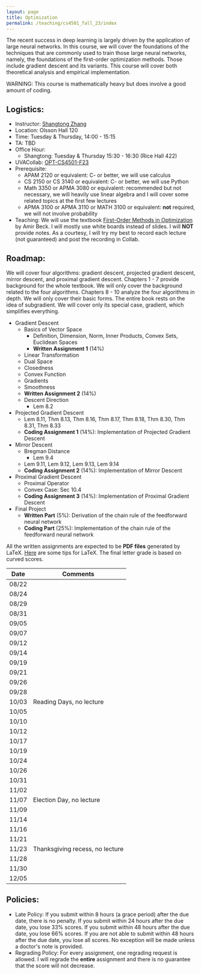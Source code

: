 ```yaml
---
layout: page
title: Optimization 
permalink: /teaching/cs4501_fall_23/index
---
```


The recent success in deep learning is largely driven by the application of large neural networks.
In this course,
we will cover the foundations of the techniques that are commonly used to train those large neural networks,
namely,
the foundations of the first-order optimization methods.
Those include gradient descent and its variants.
This course will cover both theoretical analysis and empirical implementation.

WARNING: This course is mathematically heavy but does involve a good amount of coding.

## Logistics:

- Instructor: [Shangtong Zhang](/)
- Location: Olsson Hall 120   
- Time: Tuesday & Thursday, 14:00 - 15:15  
- TA: TBD 
- Office Hour: 
  - Shangtong: Tuesday & Thursday 15:30 - 16:30 (Rice Hall 422)
- UVACollab: [OPT-CS4501-F23]()
- Prerequisite:
  - APAM 2120 or equivalent: C- or better, we will use calculus
  - CS 2150 or CS 3140 or equivalent: C- or better, we will use Python
  - Math 3350 or APMA 3080 or equivalent: recommended but not necessary, we will heavily use linear algebra and I will cover some related topics at the first few lectures
  - APMA 3100 or APMA 3110 or MATH 3100 or equivalent: **not** required, we will not involve probability
- Teaching: We will use the textbook [First-Order Methods in Optimization](https://epubs.siam.org/doi/10.1137/1.9781611974997) by Amir Beck. I will mostly use white boards instead of slides. 
I will **NOT** provide notes.
As a courtesy,
I will try my best to record each lecture (not guaranteed) and post the recording in Collab.
<!-- It is ok to not have the textbook. My whiteboards will be self-contained. -->

## Roadmap:
We will cover four algorithms: gradient descent, projected gradient descent, mirror descent, and proximal gradient descent.
Chapters 1 - 7 provide background for the whole textbook.
We will only cover the background related to the four algorithms.
Chapters 8 - 10 analyze the four algorithms in depth.
We will only cover their basic forms.
The entire book rests on the idea of subgradient.
We will cover only its special case, gradient,
which simplifies everything.

- Gradient Descent
  - Basics of Vector Space  
    - Definition, Dimension, Norm, Inner Products, Convex Sets, Euclidean Spaces
    - **Written Assignment 1** (14%)
  - Linear Transformation
  - Dual Space
  - Closedness
  - Convex Function
  - Gradients
  - Smoothness
  - **Written Assignment 2** (14%)
  - Descent Direction  
    - Lem 8.2
- Projected Gradient Descent  
  - Lem 8.11, Thm 8.13, Thm 8.16, Thm 8.17, Thm 8.18, Thm 8.30, Thm 8.31, Thm 8.33
  - **Coding Assignment 1** (14%): Implementation of Projected Gradient Descent
- Mirror Descent
  - Bregman Distance
    - Lem 9.4
  - Lem 9.11, Lem 9.12, Lem 9.13, Lem 9.14
  - **Coding Assignment 2** (14%): Implementation of Mirror Descent 
- Proximal Gradient Descent
  - Proximal Operator
  - Convex Case: Sec 10.4
  - **Coding Assignment 3** (14%): Implementation of Proximal Gradient Descent 
- Final Project
  - **Written Part** (5%): Derivation of the chain rule of the feedforward neural network 
  - **Coding Part** (25%): Implementation of the chain rule of the feedforward neural network

All the written assignments are expected to be **PDF files** generated by LaTeX. 
[Here](/blog/latex) are some tips for LaTeX.
The final letter grade is based on curved scores.

<!-- ## Key Dates:
Oct 3: Reading days, no lecture  
Nov 7: Election day, no lecture  
Nov 23: Thanksgiving recess, no lecture -->

| Date  |  Comments |
|-------| ----------|
| 08/22 |   |
| 08/24 |  | 
| 08/29 |  |
| 08/31 |  | 
| 09/05 |  | 
| 09/07 | |
| 09/12 |  |        
| 09/14 |            |
| 09/19 |  |          
| 09/21 |            |
| 09/26 | |
| 09/28 |                   |
| 10/03 |  Reading Days, no lecture |
| 10/05 | |
| 10/10 |   |
| 10/12 |  |
| 10/17 |                   |
| 10/19 |   |
| 10/24 | |
| 10/26 |  |
| 10/31 |                   |
| 11/02 |                   |
| 11/07 | Election Day, no lecture  |
| 11/09 |  |
| 11/14 |  |
| 11/16 |  |
| 11/21 |  |
| 11/23 | Thanksgiving recess, no lecture  |
| 11/28 | |
| 11/30 | |
| 12/05 | |

## Policies:

- Late Policy:
If you submit within 8 hours (a grace period) after the due date,
there is no penalty.
If you submit within 24 hours after the due date, you lose 33% scores.
If you submit within 48 hours after the due date, you lose 66% scores.
If you are not able to submit within 48 hours after the due date, 
you lose all scores.
No exception will be made unless a doctor's note is provided.
- Regrading Policy: For every assignment, one regrading request is allowed. I will regrade the **entire** assignment and there is no guarantee that the score will not decrease.
